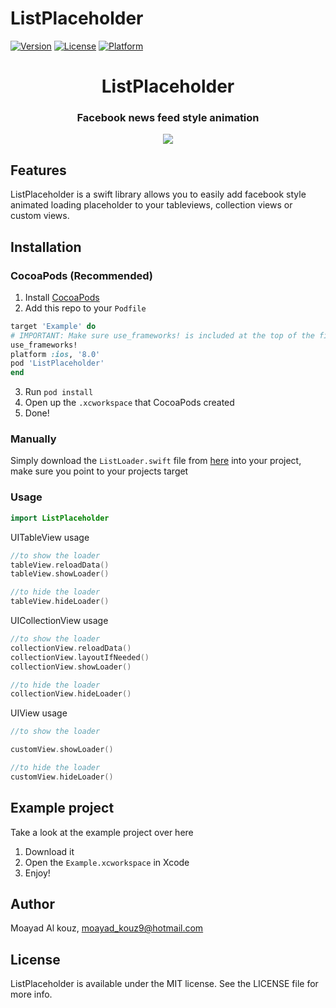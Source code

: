 # ListPlaceholder

[![Version](https://img.shields.io/cocoapods/v/ListPlaceholder.svg?style=flat)](http://cocoapods.org/pods/ListPlaceholder)
[![License](https://img.shields.io/cocoapods/l/ListPlaceholder.svg?style=flat)](http://cocoapods.org/pods/ListPlaceholder)
[![Platform](https://img.shields.io/cocoapods/p/ListPlaceholder.svg?style=flat)](http://cocoapods.org/pods/ListPlaceholder)

<h1 align="center">ListPlaceholder</h1>
<h3 align="center">Facebook news feed style animation</h3>

<p align="center">
<img src="https://github.com/malkouz/ListPlaceholder/raw/master/demo.gif"/>
</p>


## Features
ListPlaceholder is a swift library allows you to easily add facebook style animated loading placeholder to your tableviews, collection views or custom views.

## Installation

### CocoaPods (Recommended)

1. Install [CocoaPods](https://cocoapods.org)
2. Add this repo to your `Podfile`

```ruby
target 'Example' do
# IMPORTANT: Make sure use_frameworks! is included at the top of the file
use_frameworks!
platform :ios, '8.0'
pod 'ListPlaceholder'
end
```
3. Run `pod install`
4. Open up the `.xcworkspace` that CocoaPods created
5. Done!

### Manually

Simply download the `ListLoader.swift` file from [here](https://github.com/malkouz/ListPlaceholder/blob/master/ListPlaceholder/Classes/ListLoader.swift) into your project, make sure you point to your projects target

### Usage

```swift
import ListPlaceholder
```
UITableView usage
```swift
//to show the loader
tableView.reloadData()
tableView.showLoader()

//to hide the loader
tableView.hideLoader()
```

UICollectionView usage
```swift
//to show the loader
collectionView.reloadData()
collectionView.layoutIfNeeded()
collectionView.showLoader()

//to hide the loader
collectionView.hideLoader()
```

UIView usage
```swift
//to show the loader

customView.showLoader()

//to hide the loader
customView.hideLoader()
```

## Example project

Take a look at the example project over here

1. Download it
2. Open the `Example.xcworkspace` in Xcode
3. Enjoy!

## Author

Moayad Al kouz, moayad_kouz9@hotmail.com

## License

ListPlaceholder is available under the MIT license. See the LICENSE file for more info.
